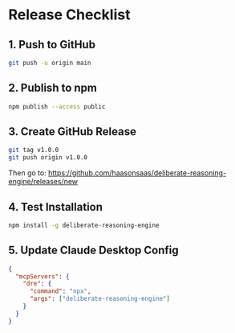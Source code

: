 # Release Checklist

## 1. Push to GitHub
```bash
git push -u origin main
```

## 2. Publish to npm
```bash
npm publish --access public
```

## 3. Create GitHub Release
```bash
git tag v1.0.0
git push origin v1.0.0
```

Then go to: https://github.com/haasonsaas/deliberate-reasoning-engine/releases/new

## 4. Test Installation
```bash
npm install -g deliberate-reasoning-engine
```

## 5. Update Claude Desktop Config
```json
{
  "mcpServers": {
    "dre": {
      "command": "npx",
      "args": ["deliberate-reasoning-engine"]
    }
  }
}
```